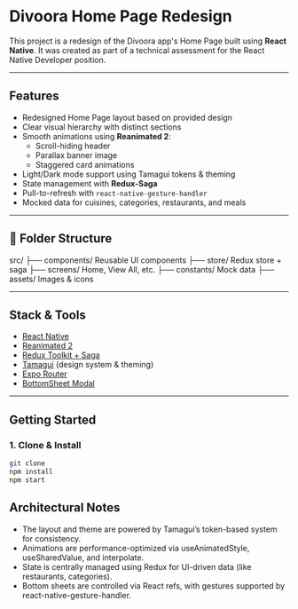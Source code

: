 # Divoora Home Page Redesign

This project is a redesign of the Divoora app's Home Page built using **React Native**. It was created as part of a technical assessment for the React Native Developer position.

---

## Features

- Redesigned Home Page layout based on provided design
- Clear visual hierarchy with distinct sections
- Smooth animations using **Reanimated 2**:
  - Scroll-hiding header
  - Parallax banner image
  - Staggered card animations
- Light/Dark mode support using Tamagui tokens & theming
- State management with **Redux-Saga**
- Pull-to-refresh with `react-native-gesture-handler`
- Mocked data for cuisines, categories, restaurants, and meals

---

## 📂 Folder Structure

src/
├── components/ Reusable UI components
├── store/ Redux store + saga
├── screens/ Home, View All, etc.
├── constants/ Mock data
├── assets/ Images & icons


---


## Stack & Tools

- [React Native](https://reactnative.dev/)
- [Reanimated 2](https://docs.swmansion.com/react-native-reanimated/)
- [Redux Toolkit + Saga](https://redux-toolkit.js.org/)
- [Tamagui](https://tamagui.dev/) (design system & theming)
- [Expo Router](https://expo.github.io/router/)
- [BottomSheet Modal](https://github.com/gorhom/react-native-bottom-sheet)

---

## Getting Started

### 1. Clone & Install

```bash
git clone
npm install
npm start
```

## Architectural Notes
- The layout and theme are powered by Tamagui’s token-based system for consistency.
- Animations are performance-optimized via useAnimatedStyle, useSharedValue, and interpolate.
- State is centrally managed using Redux for UI-driven data (like restaurants, categories).
- Bottom sheets are controlled via React refs, with gestures supported by react-native-gesture-handler.
